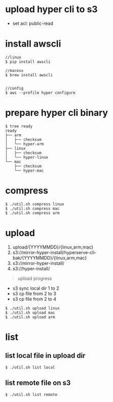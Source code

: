 upload hyper cli to s3
===================================

- set acl: public-read


# install awscli

```
//linux
$ pip install awscli

//macosx
$ brew install awscli


//config
$ aws --profile hyper configure
```

# prepare hyper cli binary
```
$ tree ready
ready
├── arm
│   ├── checksum
│   └── hyper-arm
├── linux
│   ├── checksum
│   └── hyper-linux
└── mac
    ├── checksum
    └── hyper-mac
```

# compress
```
$ ./util.sh compress linux
$ ./util.sh compress mac
$ ./util.sh compress arm
```

# upload

1. upload/{YYYYMMDD}/{linux,arm,mac}
2.  s3://mirror-hyper-install/hyperserve-cli-bak/{YYYYMMDD}/{linux,arm,mac}  
3. s3://mirror-hyper-install/  
4. s3://hyper-install/  

> upload progress

- s3 sync local dir 1 to 2
- s3 cp file from 2 to 3
- s3 cp file from 2 to 4

```
$ ./util.sh upload linux
$ ./util.sh upload mac
$ ./util.sh upload arm
```

# list

## list local file in upload dir
```
$ ./util.sh list local
```

## list remote file on s3
```
$ ./util.sh list remote
```
